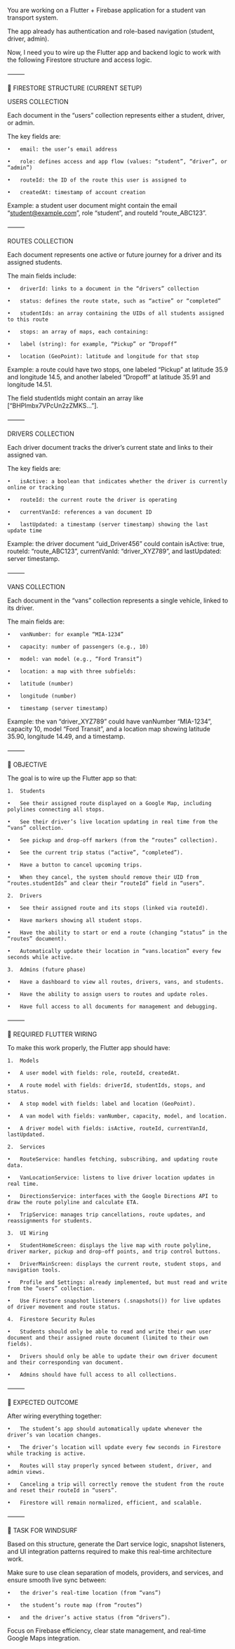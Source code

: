 You are working on a Flutter + Firebase application for a student van transport system.

The app already has authentication and role-based navigation (student, driver, admin).

Now, I need you to wire up the Flutter app and backend logic to work with the following Firestore structure and access logic.



⸻



🔧 FIRESTORE STRUCTURE (CURRENT SETUP)



USERS COLLECTION



Each document in the “users” collection represents either a student, driver, or admin.

The key fields are:

	•	email: the user’s email address

	•	role: defines access and app flow (values: “student”, “driver”, or “admin”)

	•	routeId: the ID of the route this user is assigned to

	•	createdAt: timestamp of account creation



Example: a student user document might contain the email “student@example.com”, role “student”, and routeId “route_ABC123”.



⸻



ROUTES COLLECTION



Each document represents one active or future journey for a driver and its assigned students.

The main fields include:

	•	driverId: links to a document in the “drivers” collection

	•	status: defines the route state, such as “active” or “completed”

	•	studentIds: an array containing the UIDs of all students assigned to this route

	•	stops: an array of maps, each containing:

	•	label (string): for example, “Pickup” or “Dropoff”

	•	location (GeoPoint): latitude and longitude for that stop



Example: a route could have two stops, one labeled “Pickup” at latitude 35.9 and longitude 14.5, and another labeled “Dropoff” at latitude 35.91 and longitude 14.51.

The field studentIds might contain an array like [“BHPlmbx7VPcUn2zZMKS…”].



⸻



DRIVERS COLLECTION



Each driver document tracks the driver’s current state and links to their assigned van.

The key fields are:

	•	isActive: a boolean that indicates whether the driver is currently online or tracking

	•	routeId: the current route the driver is operating

	•	currentVanId: references a van document ID

	•	lastUpdated: a timestamp (server timestamp) showing the last update time



Example: the driver document “uid_Driver456” could contain isActive: true, routeId: “route_ABC123”, currentVanId: “driver_XYZ789”, and lastUpdated: server timestamp.



⸻



VANS COLLECTION



Each document in the “vans” collection represents a single vehicle, linked to its driver.

The main fields are:

	•	vanNumber: for example “MIA-1234”

	•	capacity: number of passengers (e.g., 10)

	•	model: van model (e.g., “Ford Transit”)

	•	location: a map with three subfields:

	•	latitude (number)

	•	longitude (number)

	•	timestamp (server timestamp)



Example: the van “driver_XYZ789” could have vanNumber “MIA-1234”, capacity 10, model “Ford Transit”, and a location map showing latitude 35.90, longitude 14.49, and a timestamp.



⸻



🧠 OBJECTIVE



The goal is to wire up the Flutter app so that:

	1.	Students

	•	See their assigned route displayed on a Google Map, including polylines connecting all stops.

	•	See their driver’s live location updating in real time from the “vans” collection.

	•	See pickup and drop-off markers (from the “routes” collection).

	•	See the current trip status (“active”, “completed”).

	•	Have a button to cancel upcoming trips.

	•	When they cancel, the system should remove their UID from “routes.studentIds” and clear their “routeId” field in “users”.

	2.	Drivers

	•	See their assigned route and its stops (linked via routeId).

	•	Have markers showing all student stops.

	•	Have the ability to start or end a route (changing “status” in the “routes” document).

	•	Automatically update their location in “vans.location” every few seconds while active.

	3.	Admins (future phase)

	•	Have a dashboard to view all routes, drivers, vans, and students.

	•	Have the ability to assign users to routes and update roles.

	•	Have full access to all documents for management and debugging.



⸻



🧩 REQUIRED FLUTTER WIRING



To make this work properly, the Flutter app should have:

	1.	Models

	•	A user model with fields: role, routeId, createdAt.

	•	A route model with fields: driverId, studentIds, stops, and status.

	•	A stop model with fields: label and location (GeoPoint).

	•	A van model with fields: vanNumber, capacity, model, and location.

	•	A driver model with fields: isActive, routeId, currentVanId, lastUpdated.

	2.	Services

	•	RouteService: handles fetching, subscribing, and updating route data.

	•	VanLocationService: listens to live driver location updates in real time.

	•	DirectionsService: interfaces with the Google Directions API to draw the route polyline and calculate ETA.

	•	TripService: manages trip cancellations, route updates, and reassignments for students.

	3.	UI Wiring

	•	StudentHomeScreen: displays the live map with route polyline, driver marker, pickup and drop-off points, and trip control buttons.

	•	DriverMainScreen: displays the current route, student stops, and navigation tools.

	•	Profile and Settings: already implemented, but must read and write from the “users” collection.

	•	Use Firestore snapshot listeners (.snapshots()) for live updates of driver movement and route status.

	4.	Firestore Security Rules

	•	Students should only be able to read and write their own user document and their assigned route document (limited to their own fields).

	•	Drivers should only be able to update their own driver document and their corresponding van document.

	•	Admins should have full access to all collections.



⸻



🎯 EXPECTED OUTCOME



After wiring everything together:

	•	The student’s app should automatically update whenever the driver’s van location changes.

	•	The driver’s location will update every few seconds in Firestore while tracking is active.

	•	Routes will stay properly synced between student, driver, and admin views.

	•	Canceling a trip will correctly remove the student from the route and reset their routeId in “users”.

	•	Firestore will remain normalized, efficient, and scalable.



⸻



🧠 TASK FOR WINDSURF



Based on this structure, generate the Dart service logic, snapshot listeners, and UI integration patterns required to make this real-time architecture work.



Make sure to use clean separation of models, providers, and services, and ensure smooth live sync between:

	•	the driver’s real-time location (from “vans”)

	•	the student’s route map (from “routes”)

	•	and the driver’s active status (from “drivers”).



Focus on Firebase efficiency, clear state management, and real-time Google Maps integration.